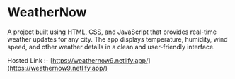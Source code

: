 # WeatherNow
A project built using HTML, CSS, and JavaScript that provides real-time weather updates for any city. The app displays temperature, humidity, wind speed, and other weather details in a clean and user-friendly interface.


Hosted Link :- [https://weathernow9.netlify.app/](https://weathernow9.netlify.app/)

